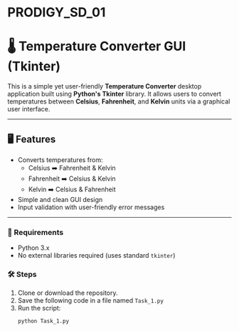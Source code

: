 # PRODIGY_SD_01

# 🌡️ Temperature Converter GUI (Tkinter)

This is a simple yet user-friendly **Temperature Converter** desktop application built using **Python's Tkinter** library. It allows users to convert temperatures between **Celsius**, **Fahrenheit**, and **Kelvin** units via a graphical user interface.

---

## 🖥️ Features

- Converts temperatures from:
  - Celsius ➡️ Fahrenheit & Kelvin
  - Fahrenheit ➡️ Celsius & Kelvin
  - Kelvin ➡️ Celsius & Fahrenheit
- Simple and clean GUI design
- Input validation with user-friendly error messages

---


### 🧰 Requirements
- Python 3.x  
- No external libraries required (uses standard `tkinter`)

### 🛠️ Steps
1. Clone or download the repository.
2. Save the following code in a file named `Task_1.py`
3. Run the script:
   ```bash
   python Task_1.py
